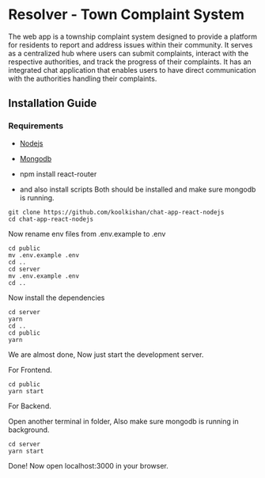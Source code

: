 # Resolver - Town Complaint System
The web app is a township complaint system designed to provide a platform for residents to report and address issues within their community.
 It serves as a centralized hub where users can submit complaints, interact with the respective authorities, and track the progress of their complaints.
 It has an integrated chat application that enables users to have direct communication with the authorities handling their complaints.

## Installation Guide

### Requirements
- [Nodejs](https://nodejs.org/en/download)
- [Mongodb](https://www.mongodb.com/docs/manual/administration/install-community/)
 
 - npm install react-router
 - and also install scripts
Both should be installed and make sure mongodb is running.

```shell
git clone https://github.com/koolkishan/chat-app-react-nodejs
cd chat-app-react-nodejs
```
Now rename env files from .env.example to .env
```shell
cd public
mv .env.example .env
cd ..
cd server
mv .env.example .env
cd ..
```

Now install the dependencies
```shell
cd server
yarn
cd ..
cd public
yarn
```
We are almost done, Now just start the development server.

For Frontend.
```shell
cd public
yarn start
```
For Backend.

Open another terminal in folder, Also make sure mongodb is running in background.
```shell
cd server
yarn start
```

Done! Now open localhost:3000 in your browser.
